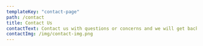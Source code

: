 ```yaml
---
templateKey: "contact-page"
path: /contact
title: Contact Us
contactText: Contact us with questions or concerns and we will get back to you soon!
contactImg: /img/contact-img.png
---
```

